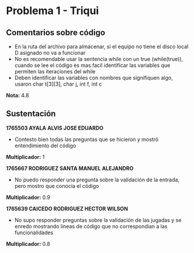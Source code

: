 # Problema 1 - Triqui

## Comentarios sobre código

* En la ruta del archivo para almacenar, si el equipo no tiene el disco local D asignado no va a funcionar
* No es recomendable usar la sentencia while con un true (while(true)), cuando se lee el código es mas facil identificar las variables que permiten las iteraciones del while
* Deben identificar las variables con nombres que signifiquen algo, usaron char t[3][3], char j, int f, int c

__Nota:__ 4.8

## Sustentación

__1765503 AYALA ALVIS JOSE EDUARDO__

* Contesto bien todas las preguntas que se hicieron y mostró entendimiento del código

__Multiplicador:__ 1

__1765667 RODRIGUEZ SANTA MANUEL ALEJANDRO__

* No puedo responder una pregunta sobre la validación de la entrada, pero mostro que conocía el código 

__Multiplicador:__ 0.9

__1765639 CAICEDO RODRIGUEZ HECTOR WILSON__

* No supo responder preguntas sobre la validación de las jugadas y se enredo mostrando lineas de código que no correspondian a las funcionalidades

__Multiplicador:__ 0.8


